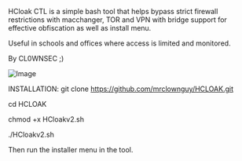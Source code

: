 HCloak CTL is a simple bash tool that helps bypass strict firewall restrictions with macchanger, TOR and VPN with bridge support for effective obfiscation as well as install menu.

Useful in schools and offices where access is limited and monitored. 

By CL0WNSEC ;)


![Image](https://github.com/user-attachments/assets/4a914141-8d77-45b0-b144-7b502fbf1eca)




INSTALLATION:
git clone https://github.com/mrclownguy/HCLOAK.git

cd HCLOAK

chmod +x HCloakv2.sh

./HCloakv2.sh

Then run the installer menu in the tool.
